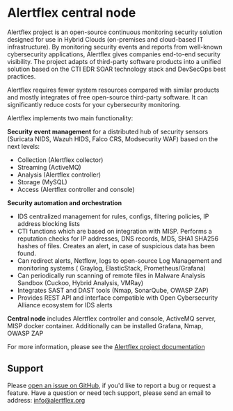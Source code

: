 # Alertflex central node

Alertflex project is an open-source continuous monitoring security solution designed for use in Hybrid Clouds (on-premises and cloud-based IT infrastructure). By monitoring security events and reports from well-known cybersecurity applications, Alertflex gives companies end-to-end security visibility. The project adapts of third-party software products into a unified solution based on the CTI EDR SOAR technology stack and DevSecOps best practices.

Alertflex requires fewer system resources compared with similar products and mostly integrates of free open-source third-party software. It can significantly reduce costs for your cybersecurity monitoring.

Alertflex implements two main functionality:

**Security event management** for a distributed hub of security sensors (Suricata NIDS, Wazuh HIDS, Falco CRS, Modsecurity WAF) based on the next levels: 
* Collection (Alertflex collector)
* Streaming (ActiveMQ)
* Analysis  (Alertflex controller)
* Storage (MySQL)
* Access  (Alertflex controller and console)

**Security automation and orchestration**
* IDS centralized management for rules, configs, filtering policies, IP address blocking lists
* CTI functions which are based on integration with MISP. Performs a reputation checks for IP addresses, DNS records, MD5, SHA1 SHA256 hashes of files. Creates an alert, in case of suspicious data has been found.
* Can redirect alerts, Netflow, logs  to open-source Log Management and monitoring systems ( Graylog, ElasticStack, Prometheus/Grafana)
* Can periodically run scanning of remote files in Malware Analysis Sandbox (Cuckoo, Hybrid Analysis, VMRay)
* Integrates SAST and DAST tools (Nmap, SonarQube, OWASP ZAP)
* Provides REST API and interface compatible with Open Cybersecurity Alliance ecosystem for IDS alerts

**Central node** includes Alertflex controller and console, ActiveMQ server, MISP docker container. Additionally can be installed Grafana, Nmap, OWASP ZAP 

For more information, please see the [Alertflex project documentation](https://alertflex.org/doc/index.html)
	
## Support

Please [open an issue on GitHub](https://github.com/alertflex/cnode/issues), if you'd like to report a bug or request a feature. 
Have a question or need tech support, please send an email to address: info@alertflex.org
